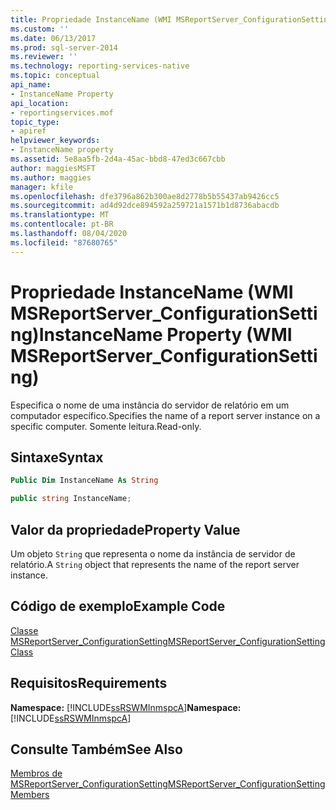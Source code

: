 ```yaml
---
title: Propriedade InstanceName (WMI MSReportServer_ConfigurationSetting) | Microsoft Docs
ms.custom: ''
ms.date: 06/13/2017
ms.prod: sql-server-2014
ms.reviewer: ''
ms.technology: reporting-services-native
ms.topic: conceptual
api_name:
- InstanceName Property
api_location:
- reportingservices.mof
topic_type:
- apiref
helpviewer_keywords:
- InstanceName property
ms.assetid: 5e8aa5fb-2d4a-45ac-bbd8-47ed3c667cbb
author: maggiesMSFT
ms.author: maggies
manager: kfile
ms.openlocfilehash: dfe3796a862b300ae8d2778b5b55437ab9426cc5
ms.sourcegitcommit: ad4d92dce894592a259721a1571b1d8736abacdb
ms.translationtype: MT
ms.contentlocale: pt-BR
ms.lasthandoff: 08/04/2020
ms.locfileid: "87680765"
---
```

# <a name="instancename-property-wmi-msreportserver_configurationsetting"></a><span data-ttu-id="93627-102">Propriedade InstanceName (WMI MSReportServer_ConfigurationSetting)</span><span class="sxs-lookup"><span data-stu-id="93627-102">InstanceName Property (WMI MSReportServer_ConfigurationSetting)</span></span>
  <span data-ttu-id="93627-103">Especifica o nome de uma instância do servidor de relatório em um computador específico.</span><span class="sxs-lookup"><span data-stu-id="93627-103">Specifies the name of a report server instance on a specific computer.</span></span> <span data-ttu-id="93627-104">Somente leitura.</span><span class="sxs-lookup"><span data-stu-id="93627-104">Read-only.</span></span>  
  
## <a name="syntax"></a><span data-ttu-id="93627-105">Sintaxe</span><span class="sxs-lookup"><span data-stu-id="93627-105">Syntax</span></span>  
  
```vb  
Public Dim InstanceName As String  
```  
  
```csharp  
public string InstanceName;  
```  
  
## <a name="property-value"></a><span data-ttu-id="93627-106">Valor da propriedade</span><span class="sxs-lookup"><span data-stu-id="93627-106">Property Value</span></span>  
 <span data-ttu-id="93627-107">Um objeto `String` que representa o nome da instância de servidor de relatório.</span><span class="sxs-lookup"><span data-stu-id="93627-107">A `String` object that represents the name of the report server instance.</span></span>  
  
## <a name="example-code"></a><span data-ttu-id="93627-108">Código de exemplo</span><span class="sxs-lookup"><span data-stu-id="93627-108">Example Code</span></span>  
 [<span data-ttu-id="93627-109">Classe MSReportServer_ConfigurationSetting</span><span class="sxs-lookup"><span data-stu-id="93627-109">MSReportServer_ConfigurationSetting Class</span></span>](msreportserver-configurationsetting-class.md)  
  
## <a name="requirements"></a><span data-ttu-id="93627-110">Requisitos</span><span class="sxs-lookup"><span data-stu-id="93627-110">Requirements</span></span>  
 <span data-ttu-id="93627-111">**Namespace:** [!INCLUDE[ssRSWMInmspcA](../../includes/ssrswminmspca-md.md)]</span><span class="sxs-lookup"><span data-stu-id="93627-111">**Namespace:** [!INCLUDE[ssRSWMInmspcA](../../includes/ssrswminmspca-md.md)]</span></span>  
  
## <a name="see-also"></a><span data-ttu-id="93627-112">Consulte Também</span><span class="sxs-lookup"><span data-stu-id="93627-112">See Also</span></span>  
 [<span data-ttu-id="93627-113">Membros de MSReportServer_ConfigurationSetting</span><span class="sxs-lookup"><span data-stu-id="93627-113">MSReportServer_ConfigurationSetting Members</span></span>](msreportserver-configurationsetting-members.md)  
  
  
